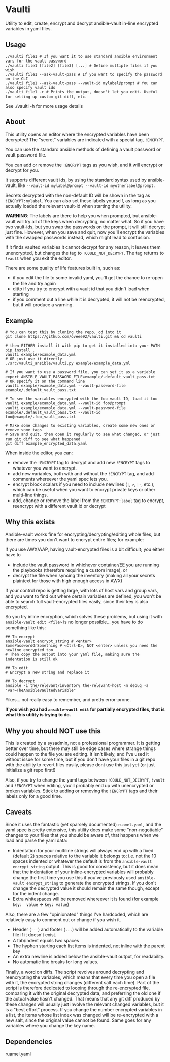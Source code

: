 # Vaulti

Utility to edit, create, encrypt and decrypt ansible-vault in-line encrypted variables in yaml files.

## Usage

```shell
./vaulti file1 # If you want it to use standard ansible environment vars for the vault password
./vaulti file1 [file2] [file3] [...] # Define multiple files if you wish
./vaulti file1 --ask-vault-pass # If you want to specify the password on the CLI
./vaulti file1 --ask-vault-pass --vault-id mylabel@prompt # You can also specify vault ids
./vaulti file1 -r # Prints the output, doesn't let you edit. Useful for setting up custom git diff, etc.
```

See ./vaulti -h for more usage details

## About

This utility opens an editor where the encrypted variables have been decrypted!
The "secret" variables are indicated with a special tag, `!ENCRYPT`.

You can use the standard ansible methods of defining a vault password or vault password file.

You can add or remove the `!ENCRYPT` tags as you wish, and it will encrypt or decrypt for you.

It supports different vault ids, by using the standard syntax used by ansible-vault, like `--vault-id mylabel@prompt --vault-id myotherlabel@prompt`.

Secrets decrypted with the non-default ID will be shown in the tag as `!ENCRYPT:mylabel`. You can also set these labels yourself, as long as 
you actually loaded the relevant vault-id when starting the utility.

**WARNING**: The labels are there to help you when prompted, but ansible-vault will try all of the keys when decrypting, no matter what.
So if you have two vault-ids, but you swap the passwords on the prompt, it will still decrypt just fine. However, when you save and quit,
now you'll encrypt the variables with the swapped passwords instead, which might lead to confusion.

If it finds vaulted variables it cannot decrypt for any reason, it leaves them unencrypted, but changes the tag to `!COULD_NOT_DECRYPT`.
The tag returns to `!vault` when you exit the editor.

There are some quality of life features built in, such as:

- if you edit the file to some invalid yaml, you'll get the chance to re-open the file and try again
- ditto if you try to encrypt with a vault id that you didn't load when starting
- if you comment out a line while it is decrypted, it will not be reencrypted, but it will produce a warning.


## Example

```shell
# You can test this by cloning the repo, cd into it
git clone https://github.com/oveee92/vaulti.git && cd vaulti

# then EITHER install it with pip to get it installed into your PATH
pip install .
vaulti example/example_data.yml
# OR just use it directly
./src/vaulti_ansible/vaulti.py example/example_data.yml

# If you want to use a password file, you can set it as a variable
export ANSIBLE_VAULT_PASSWORD_FILE=example/.default_vault_pass.txt
# OR specify it on the command line
vaulti example/example_data.yml --vault-password-file example/.default_vault_pass.txt

# To see the variables encrypted with the foo vault ID, load it too
vaulti example/example_data.yml --vault-id foo@prompt
vaulti example/example_data.yml --vault-password-file example/.default_vault_pass.txt --vault-id foo@example/.foo_vault_pass.txt

# Make some changes to existing variables, create some new ones or remove some tags
# Save and quit, then open it regularly to see what changed, or just run git diff to see what happened
git diff example_encrypted_data.yaml
```

When inside the editor, you can:

- remove the `!ENCRYPT` tag to decrypt and add new `!ENCRYPT` tags to whatever you want to encrypt.
- add new variables, both with and without the `!ENCRYPT` tag, and add comments whereever the yaml spec lets you.
- encrypt block scalars if you need to include newlines (`|`, `>`, `|-`, etc.), which can be useful when you want to encrypt private keys or other multi-line things.
- add, change or remove the label from the `!ENCRYPT:label` tag to encrypt, reencrypt with a different vault id or decrypt

## Why this exists

Ansible-vault works fine for encrypting/decrypting/editing whole files, but there are times you don't want to encrypt entire files; for example:

If you use AWX/AAP, having vault-encrypted files is a bit difficult; you either have to
- include the vault password in whichever container/EE you are running the playbooks (therefore requiring a custom image), or
- decrypt the file when syncing the inventory (making all your secrets plaintext for those with high enough access in AWX)

If your control repo is getting large, with lots of host vars and group vars, and you want to find out where certain variables are defined,
you won't be able to search full vault-encrypted files easily, since their key is also encrypted.

So you try inline encryption, which solves these problems, but using it with `ansible-vault edit <file>` is no longer possible...
you have to do something like this:

```shell
## To encrypt
ansible-vault encrypt_string # <enter>
SomePasswordOrSomething # <Ctrl-D>, NOT <enter> unless you need the newline encrypted too
# Then copy the output into your yaml file, making sure the indentation is still ok

## To edit
# Encrypt a new string and replace it

## To decrypt
ansible -i the/relevant/inventory the-relevant-host -m debug -a "var=TheAnsibleVaultedVariable"
```

Yikes... not really easy to remember, and pretty error-prone.

**If you wish you had `ansible-vault edit` for partially encrypted files, that is what this utility is trying to do.**

## Why you should NOT use this

This is created by a sysadmin, not a professional programmer. It is getting better over time, but there may still be edge cases where
strange things could happen to the file you are editing. It isn't likely, and I've used it without issue for some time, but if you don't
have your files in a git repo with the ability to revert files easily, please dont use this just yet (or just initialize a git repo first!)

Also, if you try to change the yaml tags between `!COULD_NOT_DECRYPT`, `!vault` and `!ENCRYPT` when editing, you'll probably end up with unencrypted
or broken variables. Stick to adding or removing the `!ENCRYPT` tags and their labels only for a good time.

## Caveats

Since it uses the fantastic (yet sparsely documented) `ruamel.yaml`, and the yaml spec is pretty extensive, this utility does
make some "non-negotiable" changes to your files that you should be aware of, that happens when we load and parse the yaml data:

- Indentation for your multiline strings will always end up with a fixed (default 2) spaces relative to the variable it belongs to;
  i.e. not the 10 spaces indented or whatever the default is from the `ansible-vault encrypt_string` output. This is good for consistency, but it does mean that the indentation
  of your inline-encrypted variables will probably change the first time you use this if you've previously used `ansible-vault encrypt_string` to generate the encrypted strings.
  If you don't change the decrypted value it should remain the same though, except for the indent change.
- Extra whitespaces will be removed whereever it is found (for example `key:  value` -> `key: value`)

Also, there are a few "opinionated" things I've hardcoded, which are relatively easy to comment out or change if you wish it.

- Header (`---`) and footer (`...`) will be added automatically to the variable file if it doesn't exist.
- A tab/indent equals two spaces
- The hyphen starting each list items is indented, not inline with the parent key
- An extra newline is added below the ansible-vault output, for readability.
- No automatic line breaks for long values.

Finally, a word on diffs. The script revolves around decrypting and reencrypting the variables, which means that every time you open a file with it, the
encrypted string changes (different salt each time). Part of the script is therefore dedicated to looping through the re-encrypted file, comparing it with
the original decrypted data, and preferring the old one if the actual value hasn't changed. That means that any git diff produced by these changes will
usually just involve the relevant changed variables, but it is a "best effort" process. If you change the number encrypted variables in a list, the items
whose list index was changed will be re-encrypted with a new salt, since the original value cannot be found. Same goes for any variables where you change
the key name.


## Dependencies

ruamel.yaml 
